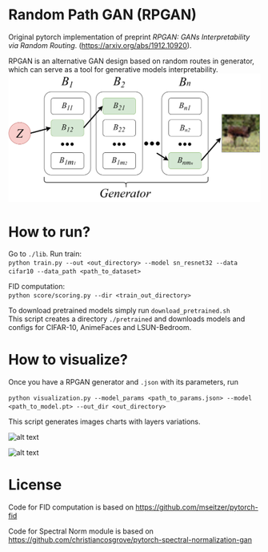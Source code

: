 # Random Path GAN (RPGAN)

Original pytorch implementation of preprint _RPGAN: GANs Interpretability via Random Routing_.
(https://arxiv.org/abs/1912.10920).

RPGAN is an alternative GAN design based on random routes in generator, which can serve as a tool for generative models interpretability.
![alt text](./images/rpgan_forward.png)

# How to run?

Go to ```./lib```.
Run train:\
```python train.py --out <out_directory> --model sn_resnet32 --data cifar10 --data_path <path_to_dataset>```

FID computation:\
```python score/scoring.py --dir <train_out_directory>```

To download pretrained models simply run
```download_pretrained.sh```\
This script creates a directory ```./pretrained``` and downloads models and configs for CIFAR-10, AnimeFaces and LSUN-Bedroom.


# How to visualize?

Once you have a RPGAN generator and ```.json``` with its parameters, run

```python visualization.py --model_params <path_to_params.json> --model <path_to_model.pt> --out_dir <out_directory>```

This script generates images charts with layers variations.

![alt text](./images/layers_variation_cifar10.png)


![alt text](./images/layers_variation_lsun_ext.png)


# License
Code for FID computation is based on
https://github.com/mseitzer/pytorch-fid

Code for Spectral Norm module is based on
https://github.com/christiancosgrove/pytorch-spectral-normalization-gan
